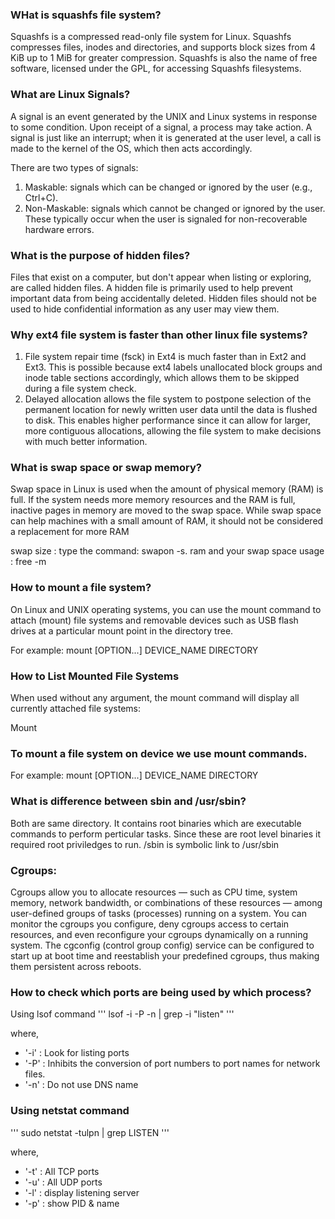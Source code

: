### WHat is squashfs file system?
Squashfs is a compressed read-only file system for Linux. 
Squashfs compresses files, inodes and directories, and supports block sizes from 4 KiB up to 1 MiB for greater compression. 
Squashfs is also the name of free software, licensed under the GPL, for accessing Squashfs filesystems.




### What are Linux Signals?
A signal is an event generated by the UNIX and Linux systems in response to some condition. Upon receipt of a signal, a process may take action.
A signal is just like an interrupt; when it is generated at the user level, a call is made to the kernel of the OS, which then acts accordingly.


There are two types of signals:
1.  Maskable: signals which can be changed or ignored by the user (e.g., Ctrl+C).
2.  Non-Maskable: signals which cannot be changed or ignored by the user. These typically occur when the user is signaled for non-recoverable hardware errors.
   


### What is the purpose of hidden files?
Files that exist on a computer, but don't appear when listing or exploring, are called hidden files. A hidden file is primarily used to help prevent important data from being accidentally deleted.
Hidden files should not be used to hide confidential information as any user may view them.

### Why ext4 file system is faster than other linux file systems?
1. File system repair time (fsck) in Ext4 is much faster than in Ext2 and Ext3. This is possible because ext4 labels unallocated block groups and inode table sections accordingly, which allows them to be skipped during a file system check.
2.  Delayed allocation allows the file system to postpone selection of the permanent location for newly written user data until the data is flushed to disk. This enables higher performance since it can allow for larger, more contiguous allocations, allowing the file system to make decisions with much better information.

### What is swap space or swap memory?
Swap space in Linux is used when the amount of physical memory (RAM) is full. If the system needs more memory resources and the RAM is full, inactive pages in memory are moved to the swap space. While swap space can help machines with a small amount of RAM, it should not be considered a replacement for more RAM

swap size : type the command: swapon -s.
ram and your swap space usage : free -m

### How to mount a file system?
On Linux and UNIX operating systems, you can use the mount command to attach (mount) file systems and removable devices such as USB flash drives at a particular mount point in the directory tree.

For example:    mount [OPTION...] DEVICE_NAME DIRECTORY

### How to List Mounted File Systems
When used without any argument, the mount command will display all currently attached file systems:

Mount
### To mount a file system on device we use mount commands.
For example:    mount [OPTION...] DEVICE_NAME DIRECTORY
### What is difference between sbin and /usr/sbin?
Both are same directory. It contains root binaries which are executable commands to perform perticular tasks. Since these are root level binaries it required root priviledges to run.
/sbin is symbolic link to /usr/sbin

### Cgroups:
Cgroups allow you to allocate resources — such as CPU time, system memory, network bandwidth, or combinations of these resources — among user-defined groups of tasks (processes) running on a system. 
You can monitor the cgroups you configure, deny cgroups access to certain resources, and even reconfigure your cgroups dynamically on a running system. The cgconfig (control group config) service can be configured to start up at boot time and reestablish your predefined cgroups, thus making them persistent across reboots.

### How to check which ports are being used by which process?

Using lsof command
'''
lsof -i -P -n | grep -i "listen"
'''

where,

- '-i' : Look for listing ports
- '-P' : Inhibits the conversion of port numbers to port names for network files.
- '-n' : Do not use DNS name
### Using netstat command
'''
sudo netstat -tulpn | grep LISTEN
'''

where,
- '-t' : All TCP ports
- '-u' : All UDP ports
- '-l' : display listening server
- '-p' : show PID & name
    
